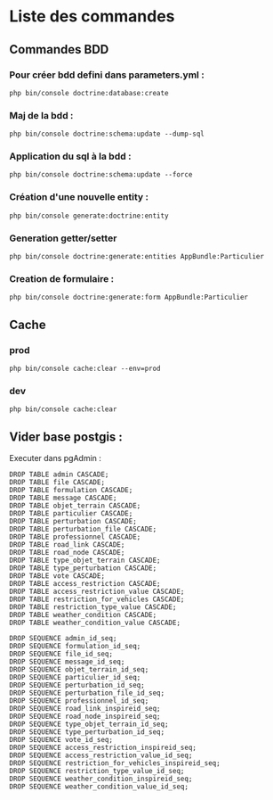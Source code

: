 # Liste des commandes

## Commandes BDD

### Pour créer bdd defini dans parameters.yml :

    php bin/console doctrine:database:create 

### Maj de la bdd :

    php bin/console doctrine:schema:update --dump-sql 

### Application du sql à la bdd :

    php bin/console doctrine:schema:update --force 

### Création d'une nouvelle entity :

	php bin/console generate:doctrine:entity

### Generation getter/setter

    php bin/console doctrine:generate:entities AppBundle:Particulier

### Creation de formulaire :

    php bin/console doctrine:generate:form AppBundle:Particulier

## Cache

### prod

    php bin/console cache:clear --env=prod

### dev

    php bin/console cache:clear

## Vider base postgis :

Executer dans pgAdmin :


	DROP TABLE admin CASCADE;
	DROP TABLE file CASCADE;
	DROP TABLE formulation CASCADE;
	DROP TABLE message CASCADE;
	DROP TABLE objet_terrain CASCADE;
	DROP TABLE particulier CASCADE;
	DROP TABLE perturbation CASCADE;
	DROP TABLE perturbation_file CASCADE;
	DROP TABLE professionnel CASCADE;
	DROP TABLE road_link CASCADE;
	DROP TABLE road_node CASCADE;
	DROP TABLE type_objet_terrain CASCADE;
	DROP TABLE type_perturbation CASCADE;
	DROP TABLE vote CASCADE;
	DROP TABLE access_restriction CASCADE;
	DROP TABLE access_restriction_value CASCADE;
	DROP TABLE restriction_for_vehicles CASCADE;
	DROP TABLE restriction_type_value CASCADE;
	DROP TABLE weather_condition CASCADE;
	DROP TABLE weather_condition_value CASCADE;

	DROP SEQUENCE admin_id_seq;
	DROP SEQUENCE formulation_id_seq;
	DROP SEQUENCE file_id_seq;
	DROP SEQUENCE message_id_seq;
	DROP SEQUENCE objet_terrain_id_seq;
	DROP SEQUENCE particulier_id_seq;
	DROP SEQUENCE perturbation_id_seq;
	DROP SEQUENCE perturbation_file_id_seq;
	DROP SEQUENCE professionnel_id_seq;
	DROP SEQUENCE road_link_inspireid_seq;
	DROP SEQUENCE road_node_inspireid_seq;
	DROP SEQUENCE type_objet_terrain_id_seq;
	DROP SEQUENCE type_perturbation_id_seq;
	DROP SEQUENCE vote_id_seq;
	DROP SEQUENCE access_restriction_inspireid_seq;
	DROP SEQUENCE access_restriction_value_id_seq;
	DROP SEQUENCE restriction_for_vehicles_inspireid_seq;
	DROP SEQUENCE restriction_type_value_id_seq;
	DROP SEQUENCE weather_condition_inspireid_seq;
	DROP SEQUENCE weather_condition_value_id_seq;

